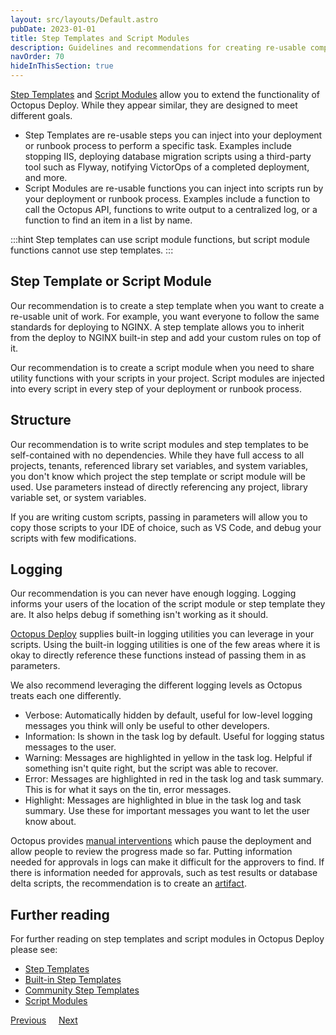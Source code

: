 ```yaml
---
layout: src/layouts/Default.astro
pubDate: 2023-01-01
title: Step Templates and Script Modules
description: Guidelines and recommendations for creating re-usable components in Octopus Deploy.
navOrder: 70
hideInThisSection: true
---
```


[Step Templates](/docs/projects/custom-step-templates.md) and [Script Modules](/docs/deployments/custom-scripts/script-modules.md) allow you to extend the functionality of Octopus Deploy.  While they appear similar, they are designed to meet different goals.

- Step Templates are re-usable steps you can inject into your deployment or runbook process to perform a specific task.  Examples include stopping IIS, deploying database migration scripts using a third-party tool such as Flyway, notifying VictorOps of a completed deployment, and more.
- Script Modules are re-usable functions you can inject into scripts run by your deployment or runbook process.  Examples include a function to call the Octopus API, functions to write output to a centralized log, or a function to find an item in a list by name.

:::hint
Step templates can use script module functions, but script module functions cannot use step templates.
:::

## Step Template or Script Module

Our recommendation is to create a step template when you want to create a re-usable unit of work.  For example, you want everyone to follow the same standards for deploying to NGINX.  A step template allows you to inherit from the deploy to NGINX built-in step and add your custom rules on top of it.

Our recommendation is to create a script module when you need to share utility functions with your scripts in your project.  Script modules are injected into every script in every step of your deployment or runbook process.  

## Structure

Our recommendation is to write script modules and step templates to be self-contained with no dependencies.  While they have full access to all projects, tenants, referenced library set variables, and system variables, you don't know which project the step template or script module will be used.  Use parameters instead of directly referencing any project, library variable set, or system variables.  

If you are writing custom scripts, passing in parameters will allow you to copy those scripts to your IDE of choice, such as VS Code, and debug your scripts with few modifications.  

## Logging

Our recommendation is you can never have enough logging.  Logging informs your users of the location of the script module or step template they are.  It also helps debug if something isn't working as it should.  

[Octopus Deploy](/docs/deployments/custom-scripts/logging-messages-in-scripts.md) supplies built-in logging utilities you can leverage in your scripts.  Using the built-in logging utilities is one of the few areas where it is okay to directly reference these functions instead of passing them in as parameters.

We also recommend leveraging the different logging levels as Octopus treats each one differently.

- Verbose: Automatically hidden by default, useful for low-level logging messages you think will only be useful to other developers.
- Information: Is shown in the task log by default.  Useful for logging status messages to the user.
- Warning: Messages are highlighted in yellow in the task log. Helpful if something isn't quite right, but the script was able to recover.
- Error: Messages are highlighted in red in the task log and task summary.  This is for what it says on the tin, error messages.
- Highlight: Messages are highlighted in blue in the task log and task summary.  Use these for important messages you want to let the user know about.  

Octopus provides [manual interventions](/docs/projects/built-in-step-templates/manual-intervention-and-approvals.md) which pause the deployment and allow people to review the progress made so far.  Putting information needed for approvals in logs can make it difficult for the approvers to find.  If there is information needed for approvals, such as test results or database delta scripts, the recommendation is to create an [artifact](/docs/projects/deployment-process/artifacts.md).

## Further reading

For further reading on step templates and script modules in Octopus Deploy please see:

- [Step Templates](/docs/projects/custom-step-templates.md)
- [Built-in Step Templates](/docs/projects/built-in-step-templates/)
- [Community Step Templates](/docs/projects/community-step-templates.md)
- [Script Modules](/docs/deployments/custom-scripts/script-modules.md)

<span><a class="btn btn-secondary" href="/docs/getting-started/best-practices/variables">Previous</a></span>&nbsp;&nbsp;&nbsp;&nbsp;&nbsp;<span><a class="btn btn-success" href="/docs/getting-started/best-practices/users-roles-and-teams">Next</a></span>
